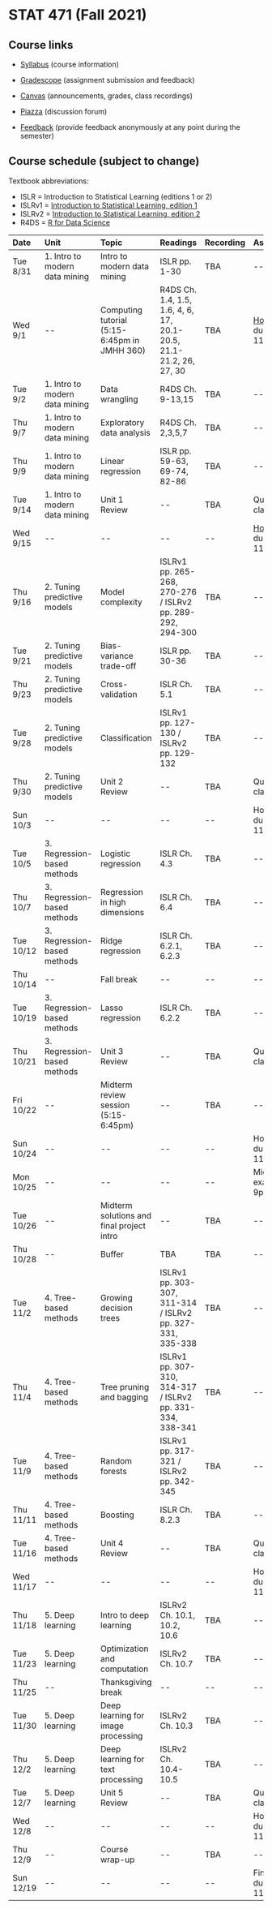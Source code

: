 # STAT  471 (Fall 2021)

## Course links

- [Syllabus](https://apps.wharton.upenn.edu/syllabi/2021C/STAT471001/) (course information)

- [Gradescope](https://www.gradescope.com/courses/285259) (assignment submission and feedback)

- [Canvas](https://canvas.upenn.edu/courses/1597404) (announcements, grades, class recordings)

- [Piazza](https://piazza.com/upenn/fall2021/stat471) (discussion forum)

- [Feedback](https://docs.google.com/forms/d/e/1FAIpQLSeWBcPbjJ6y7J3dxBDDk1iCQEZpgAG83G6ng1yCnNjfMbCAvQ/viewform?usp=sf_link) (provide feedback anonymously at any point during the semester)

## Course schedule (subject to change)

Textbook abbreviations: 

- ISLR = Introduction to Statistical Learning (editions 1 or 2)
- ISLRv1 = [Introduction to Statistical Learning, edition 1](https://static1.squarespace.com/static/5ff2adbe3fe4fe33db902812/t/6009dd9fa7bc363aa822d2c7/1611259312432/ISLR+Seventh+Printing.pdf)
- ISLRv2 = [Introduction to Statistical Learning, edition 2](https://web.stanford.edu/~hastie/ISLRv2_website.pdf)
- R4DS = [R for Data Science](https://r4ds.had.co.nz/)

Date | Unit | Topic | Readings | Recording | Assignments
:---|:---|:---|:---|:---|:---
Tue 8/31 | 1. Intro to modern data mining | Intro to modern data mining | ISLR pp. 1-30  |  TBA | --
Wed 9/1 | -- | Computing tutorial (5:15-6:45pm in JMHH 360) | R4DS Ch. 1.4, 1.5, 1.6, 4, 6, 17, 20.1-20.5, 21.1-21.2, 26, 27, 30 | TBA | [Homework 0](https://github.com/Katsevich-Teaching/stat-471-fall-2021/blob/main/homework/homework-0/homework-0.pdf) due at 11:59pm
Tue 9/2 | 1. Intro to modern data mining | Data wrangling | R4DS Ch. 9-13,15 | TBA | --
Thu 9/7 | 1. Intro to modern data mining | Exploratory data analysis | R4DS Ch. 2,3,5,7 | TBA | --
Thu 9/9 | 1. Intro to modern data mining | Linear regression | ISLR pp. 59-63, 69-74, 82-86 | TBA | --
Tue 9/14 | 1. Intro to modern data mining | Unit 1 Review | -- | TBA | Quiz 1 in class
Wed 9/15 | -- | -- | -- | -- | [Homework 1](https://github.com/Katsevich-Teaching/stat-471-fall-2021/blob/main/homework/homework-1/HW1.pdf) due at 11:59pm
Thu 9/16 | 2. Tuning predictive models | Model complexity | ISLRv1 pp. 265-268, 270-276 / ISLRv2 pp. 289-292, 294-300| TBA | --
Tue 9/21 | 2. Tuning predictive models | Bias-variance trade-off | ISLR pp. 30-36 | TBA | --
Thu 9/23 | 2. Tuning predictive models | Cross-validation | ISLR Ch. 5.1 | TBA | --
Tue 9/28 | 2. Tuning predictive models | Classification | ISLRv1 pp. 127-130 / ISLRv2 pp. 129-132 | TBA | --
Thu 9/30 | 2. Tuning predictive models | Unit 2 Review | -- | TBA | Quiz 2 in class
Sun 10/3 | -- | -- | -- | -- | Homework 2 due at 11:59pm
Tue 10/5 | 3. Regression-based methods | Logistic regression | ISLR Ch. 4.3 | TBA | --
Thu 10/7 | 3. Regression-based methods | Regression in high dimensions | ISLR Ch. 6.4 | TBA | --
Tue 10/12 | 3. Regression-based methods | Ridge regression | ISLR Ch. 6.2.1, 6.2.3 | TBA | --
Thu 10/14 | -- | Fall break | -- | -- | --
Tue 10/19 | 3. Regression-based methods | Lasso regression | ISLR Ch. 6.2.2 | TBA | --
Thu 10/21 | 3. Regression-based methods | Unit 3 Review | -- | TBA | Quiz 3 in class
Fri 10/22 | -- | Midterm review session (5:15-6:45pm) | -- | TBA | --
Sun 10/24 | -- | -- | -- | -- | Homework 3 due at 11:59pm
Mon 10/25 | -- | -- | -- | -- | Midterm exam (7-9pm)
Tue 10/26 | -- | Midterm solutions and final project intro | -- | TBA | --
Thu 10/28 | -- | Buffer | TBA | TBA | --
Tue 11/2 | 4. Tree-based methods | Growing decision trees | ISLRv1 pp. 303-307, 311-314 / ISLRv2 pp. 327-331, 335-338 | TBA | --
Thu 11/4 | 4. Tree-based methods | Tree pruning and bagging | ISLRv1 pp. 307-310, 314-317 / ISLRv2 pp. 331-334, 338-341 | TBA | --
Tue 11/9 | 4. Tree-based methods | Random forests | ISLRv1 pp. 317-321 / ISLRv2 pp. 342-345| TBA | --
Thu 11/11 | 4. Tree-based methods | Boosting | ISLR Ch. 8.2.3 | TBA | --
Tue 11/16 | 4. Tree-based methods | Unit 4 Review | -- | TBA | Quiz 4 in class
Wed 11/17 | -- | -- | -- | -- | Homework 4 due at 11:59pm
Thu 11/18 | 5. Deep learning | Intro to deep learning | ISLRv2 Ch. 10.1, 10.2, 10.6| TBA | --
Tue 11/23 | 5. Deep learning | Optimization and computation | ISLRv2 Ch. 10.7 | TBA | --
Thu 11/25 | -- | Thanksgiving break | -- | -- | --
Tue 11/30 | 5. Deep learning | Deep learning for image processing | ISLRv2 Ch. 10.3 | TBA | --
Thu 12/2 | 5. Deep learning | Deep learning for text processing | ISLRv2 Ch. 10.4-10.5 | TBA | --
Tue 12/7 | 5. Deep learning | Unit 5 Review | -- | TBA | Quiz 5 in class
Wed 12/8 | -- | -- | -- | -- | Homework 5 due at 11:59pm
Thu 12/9 | -- | Course wrap-up | -- | TBA | --
Sun 12/19 | -- | -- | -- | -- | Final project due at 11:59pm









